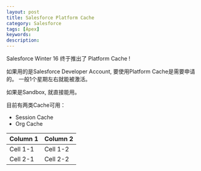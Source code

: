 ```yaml
---
layout: post
title: Salesforce Platform Cache
category: Salesforce
tags: [Apex] 
keywords: 
description: 
---
```



Salesforce Winter 16 终于推出了 Platform Cache !

如果用的是Salesforce Developer Account, 要使用Platform Cache是需要申请的。
一般1个星期左右就能被激活。

如果是Sandbox, 就直接能用。

目前有两类Cache可用：
* Session Cache
* Org Cache



| Column 1 | Column 2 |
| ------------- | ------------- |
| Cell 1-1 | Cell 1-2 |
| Cell 2-1 | Cell 2-2 |
